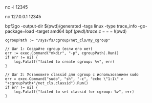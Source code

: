 

nc -l 12345

nc 127.0.0.1 12345



bpf2go -output-dir $(pwd)/generated -tags linux -type trace_info -go-package=load -target amd64 bpf $(pwd)/trace.c -- -I$(pwd)


	cgroupPath := "/sys/fs/cgroup/net_cls/my_cgroup"

	// Шаг 1: Создайте cgroup (если его нет)
	err := exec.Command("mkdir", "-p", cgroupPath).Run()
	if err != nil {
		log.Fatalf("failed to create cgroup: %v", err)
	}

	// Шаг 2: Установите classid для cgroup с использованием sudo
	err = exec.Command("sudo", "sh", "-c", "echo \"1:1\" > "+cgroupPath+"/net_cls.classid").Run()
	if err != nil {
		log.Fatalf("failed to set classid for cgroup: %v", err)
	}



































